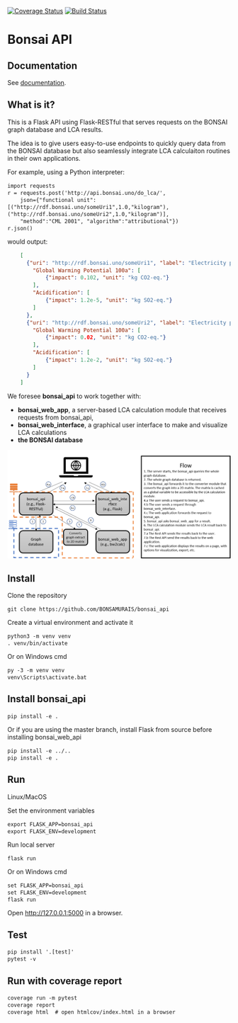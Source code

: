 [![Coverage Status](https://coveralls.io/repos/github/BONSAMURAIS/bonsai_api/badge.svg?branch=master)](https://coveralls.io/github/BONSAMURAIS/bonsai_api?branch=master) [![Build Status](https://travis-ci.org/BONSAMURAIS/bonsai_api.svg?branch=master)](https://travis-ci.org/BONSAMURAIS/bonsai_api)
# Bonsai API
## Documentation
See [documentation](https://bonsamurais.github.io/bonsai_api/build/html/index.html).

## What is it?
This is a Flask API using Flask-RESTful that serves requests on the BONSAI graph database and LCA results.

The idea is to give users easy-to-use endpoints to quickly query data from the BONSAI database but also seamlessly integrate LCA calculaiton routines in their own applications.

For example, using a Python interpreter:

    import requests
    r = requests.post('http://api.bonsai.uno/do_lca/',
        json={"functional unit": [("http://rdf.bonsai.uno/someUri1",1.0,"kilogram"), ("http://rdf.bonsai.uno/someUri2",1.0,"kilogram")],
        "method":"CML 2001", "algorithm":"attributional"})
    r.json()
    
would output:
```json
    [
      {"uri": "http://rdf.bonsai.uno/someUri1", "label": "Electricity production, coal"}: {
        "Global Warming Potential 100a": [
            {"impact": 0.102, "unit": "kg CO2-eq."}
        ],
        "Acidification": [
            {"impact": 1.2e-5, "unit": "kg SO2-eq."}
        ]
      },
      {"uri": "http://rdf.bonsai.uno/someUri2", "label": "Electricity production, nuclear"}: {
        "Global Warming Potential 100a": [
            {"impact": 0.02, "unit": "kg CO2-eq."}
        ],
        "Acidification": [
            {"impact": 1.2e-2, "unit": "kg SO2-eq."}
        ]
      }
    ]
```
    

We foresee **bonsai_api** to work together with:
* **bonsai_web_app**, a server-based LCA calculation module that receives requests from bonsai_api,
* **bonsai_web_interface**, a graphical user interface to make and visualize LCA calculations
* **the BONSAI database**


![alt text](https://github.com/BONSAMURAIS/bonsai_api/blob/master/docs/bonsai_app_flow_diagram.png)


## Install
Clone the repository

    git clone https://github.com/BONSAMURAIS/bonsai_api

Create a virtual environment and activate it

    python3 -m venv venv
    . venv/bin/activate

Or on Windows cmd

    py -3 -m venv venv
    venv\Scripts\activate.bat

## Install bonsai_api

    pip install -e .

Or if you are using the master branch, install Flask from source before installing bonsai_web_api

    pip install -e ../..
    pip install -e .

## Run
Linux/MacOS

Set the environment variables

    export FLASK_APP=bonsai_api
    export FLASK_ENV=development

Run local server
    
    flask run

Or on Windows cmd

    set FLASK_APP=bonsai_api
    set FLASK_ENV=development
    flask run

Open http://127.0.0.1:5000 in a browser.

## Test
    pip install '.[test]'
    pytest -v

## Run with coverage report

    coverage run -m pytest
    coverage report
    coverage html  # open htmlcov/index.html in a browser

